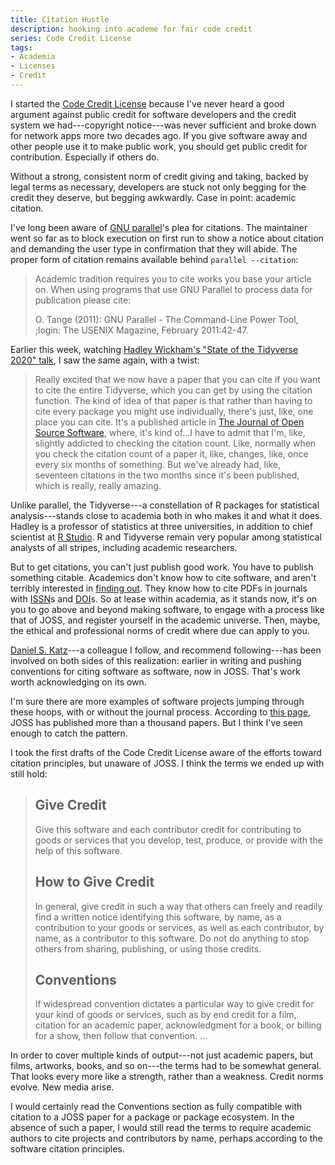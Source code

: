 ```yaml
---
title: Citation Hustle
description: hooking into academe for fair code credit
series: Code Credit License
tags:
- Academia
- Licenses
- Credit
---
```


I started the [Code Credit License](https://codecreditlicense.com) because I've never heard a good argument against public credit for software developers and the credit system we had---copyright notice---was never sufficient and broke down for network apps more two decades ago.  If you give software away and other people use it to make public work, you should get public credit for contribution.  Especially if others do.

Without a strong, consistent norm of credit giving and taking, backed by legal terms as necessary, developers are stuck not only begging for the credit they deserve, but begging awkwardly.  Case in point: academic citation.

I've long been aware of [GNU parallel](https://www.gnu.org/software/parallel/)'s plea for citations.  The maintainer went so far as to block execution on first run to show a notice about citation and demanding the user type in confirmation that they will abide.  The proper form of citation remains available behind `parallel --citation`:

> Academic tradition requires you to cite works you base your article on.
> When using programs that use GNU Parallel to process data for publication
> please cite:
>
> O. Tange (2011): GNU Parallel - The Command-Line Power Tool,
> ;login: The USENIX Magazine, February 2011:42-47.

Earlier this week, watching [Hadley Wickham's "State of the Tidyverse 2020" talk](https://www.youtube.com/watch?v=OwwYfxB8CA0), I saw the same again, with a twist:

> Really excited that we now have a paper that you can cite if you want to cite the entire Tidyverse, which you can get by using the citation function.  The kind of idea of that paper is that rather than having to cite every package you might use individually, there's just, like, one place you can cite.  It's a published article in [The Journal of Open Source Software](https://joss.theoj.org/), where, it's kind of...I have to admit that I'm, like, slightly addicted to checking the citation count.  Like, normally when you check the citation count of a paper it, like, changes, like, once every six months of something.  But we've already had, like, seventeen citations in the two months since it's been published, which is really, really amazing.

Unlike parallel, the Tidyverse---a constellation of R packages for statistical analysis---stands close to academia both in who makes it and what it does.  Hadley is a professor of statistics at three universities, in addition to chief scientist at [R Studio](https://rstudio.com).  R and Tidyverse remain very popular among statistical analysts of all stripes, including academic researchers.

But to get citations, you can't just publish good work.  You have to publish something citable.  Academics don't know how to cite software, and aren't terribly interested in [finding out](https://peerj.com/articles/cs-86/). They know how to cite PDFs in journals with [ISSN](https://en.wikipedia.org/wiki/International_Standard_Serial_Number)s and [DOI](https://joss.theoj.org/papers/published)s.  So at lease within academia, as it stands now, it's on you to go above and beyond making software, to engage with a process like that of JOSS, and register yourself in the academic universe.  Then, maybe, the ethical and professional norms of credit where due can apply to you.

[Daniel S. Katz](http://danielskatz.org/)---a colleague I follow, and recommend following---has been involved on both sides of this realization: earlier in writing and pushing conventions for citing software as software, now in JOSS.  That's work worth acknowledging on its own.

I'm sure there are more examples of software projects jumping through these hoops, with or without the journal process.  According to [this page](https://joss.theoj.org/papers/published), JOSS has published more than a thousand papers.  But I think I've seen enough to catch the pattern.

I took the first drafts of the Code Credit License aware of the efforts toward citation principles, but unaware of JOSS.  I think the terms we ended up with still hold:

> ## Give Credit
> Give this software and each contributor credit for contributing to goods or services that you develop, test, produce, or provide with the help of this software.
>
> ## How to Give Credit
> In general, give credit in such a way that others can freely and readily find a written notice identifying this software, by name, as a contribution to your goods or services, as well as each contributor, by name, as a contributor to this software. Do not do anything to stop others from sharing, publishing, or using those credits.
>
> ## Conventions
> If widespread convention dictates a particular way to give credit for your kind of goods or services, such as by end credit for a film, citation for an academic paper, acknowledgment for a book, or billing for a show, then follow that convention. ...

In order to cover multiple kinds of output---not just academic papers, but films, artworks, books, and so on---the terms had to be somewhat general.  That looks every more like a strength, rather than a weakness.  Credit norms evolve.  New media arise.

I would certainly read the Conventions section as fully compatible with citation to a JOSS paper for a package or package ecosystem.  In the absence of such a paper, I would still read the terms to require academic authors to cite projects and contributors by name, perhaps according to the software citation principles.
